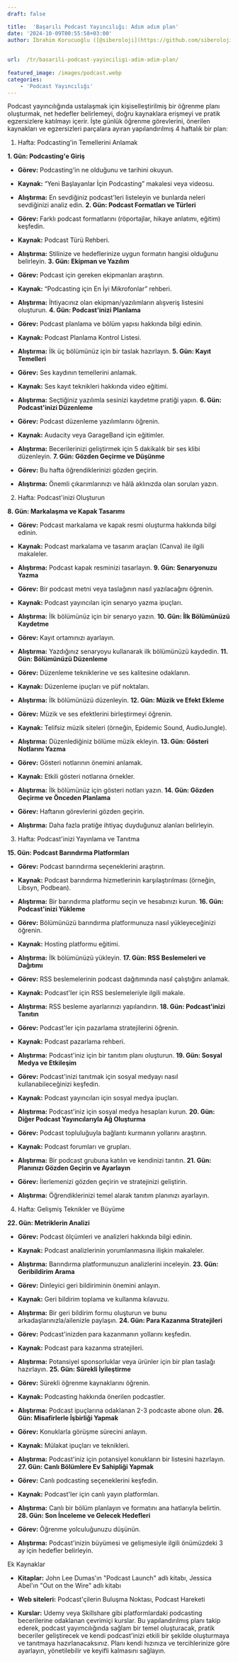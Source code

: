 ```yaml
---
draft: false

title:  'Başarılı Podcast Yayıncılığı: Adım adım plan'
date: '2024-10-09T00:55:58+03:00'
author: İbrahim Korucuoğlu ([@siberoloji](https://github.com/siberoloji))
 
 
url:  /tr/basarili-podcast-yayinciligi-adim-adim-plan/
 
featured_image: /images/podcast.webp
categories:
    - 'Podcast Yayıncılığı'
---
```

Podcast yayıncılığında ustalaşmak için kişiselleştirilmiş bir öğrenme planı oluşturmak, net hedefler belirlemeyi, doğru kaynaklara erişmeyi ve pratik egzersizlere katılmayı içerir. İşte günlük öğrenme görevlerini, önerilen kaynakları ve egzersizleri parçalara ayıran yapılandırılmış 4 haftalık bir plan:

1. Hafta: Podcasting'in Temellerini Anlamak

**1. Gün: Podcasting'e Giriş**
* **Görev:** Podcasting'in ne olduğunu ve tarihini okuyun.

* **Kaynak:** “Yeni Başlayanlar İçin Podcasting” makalesi veya videosu.

* **Alıştırma:** En sevdiğiniz podcast'leri listeleyin ve bunlarda neleri sevdiğinizi analiz edin.
**2. Gün: Podcast Formatları ve Türleri**
* **Görev:** Farklı podcast formatlarını (röportajlar, hikaye anlatımı, eğitim) keşfedin.

* **Kaynak:** Podcast Türü Rehberi.

* **Alıştırma:** Stilinize ve hedeflerinize uygun formatın hangisi olduğunu belirleyin.
**3. Gün: Ekipman ve  Yazılım**
* **Görev:** Podcast için gereken ekipmanları araştırın.

* **Kaynak:** “Podcasting için En İyi Mikrofonlar” rehberi.

* **Alıştırma:** İhtiyacınız olan ekipman/yazılımların alışveriş listesini oluşturun.
**4. Gün: Podcast'inizi Planlama**
* **Görev:** Podcast planlama ve bölüm yapısı hakkında bilgi edinin.

* **Kaynak:** Podcast Planlama Kontrol Listesi.

* **Alıştırma:** İlk üç bölümünüz için bir taslak hazırlayın.
**5. Gün: Kayıt Temelleri**
* **Görev:** Ses kaydının temellerini anlamak.

* **Kaynak:** Ses kayıt teknikleri hakkında video eğitimi.

* **Alıştırma:** Seçtiğiniz yazılımla sesinizi kaydetme pratiği yapın.
**6. Gün: Podcast'inizi Düzenleme**
* **Görev:** Podcast düzenleme yazılımlarını öğrenin.

* **Kaynak:** Audacity veya GarageBand için eğitimler.

* **Alıştırma:** Becerilerinizi geliştirmek için 5 dakikalık bir ses klibi düzenleyin.
**7. Gün: Gözden Geçirme ve Düşünme**
* **Görev:** Bu hafta öğrendiklerinizi gözden geçirin.

* **Alıştırma:** Önemli çıkarımlarınızı ve hâlâ aklınızda olan soruları yazın.

2. Hafta: Podcast'inizi Oluşturun

**8. Gün: Markalaşma ve Kapak Tasarımı**
* **Görev:** Podcast markalama ve kapak resmi oluşturma hakkında bilgi edinin.

* **Kaynak:** Podcast markalama ve tasarım araçları (Canva) ile ilgili makaleler.

* **Alıştırma:** Podcast kapak resminizi tasarlayın.
**9. Gün: Senaryonuzu Yazma**
* **Görev:** Bir podcast metni veya taslağının nasıl yazılacağını öğrenin.

* **Kaynak:** Podcast yayıncıları için senaryo yazma ipuçları.

* **Alıştırma:** İlk bölümünüz için bir senaryo yazın.
**10. Gün: İlk Bölümünüzü Kaydetme**
* **Görev:** Kayıt ortamınızı ayarlayın.

* **Alıştırma:** Yazdığınız senaryoyu kullanarak ilk bölümünüzü kaydedin.
**11. Gün: Bölümünüzü Düzenleme**
* **Görev:** Düzenleme tekniklerine ve ses kalitesine odaklanın.

* **Kaynak:** Düzenleme ipuçları ve püf noktaları.

* **Alıştırma:** İlk bölümünüzü düzenleyin.
**12. Gün: Müzik ve Efekt Ekleme**
* **Görev:** Müzik ve ses efektlerini birleştirmeyi öğrenin.

* **Kaynak:** Telifsiz müzik siteleri (örneğin, Epidemic Sound, AudioJungle).

* **Alıştırma:** Düzenlediğiniz bölüme müzik ekleyin.
**13. Gün: Gösteri Notlarını Yazma**
* **Görev:** Gösteri notlarının önemini anlamak.

* **Kaynak:** Etkili gösteri notlarına örnekler.

* **Alıştırma:** İlk bölümünüz için gösteri notları yazın.
**14. Gün: Gözden Geçirme ve Önceden Planlama**
* **Görev:** Haftanın görevlerini gözden geçirin.

* **Alıştırma:** Daha fazla pratiğe ihtiyaç duyduğunuz alanları belirleyin.

3. Hafta: Podcast'inizi Yayınlama ve Tanıtma

**15. Gün: Podcast Barındırma Platformları**
* **Görev:** Podcast barındırma seçeneklerini araştırın.

* **Kaynak:** Podcast barındırma hizmetlerinin karşılaştırılması (örneğin, Libsyn, Podbean).

* **Alıştırma:** Bir barındırma platformu seçin ve hesabınızı kurun.
**16. Gün: Podcast'inizi Yükleme**
* **Görev:** Bölümünüzü barındırma platformunuza nasıl yükleyeceğinizi öğrenin.

* **Kaynak:** Hosting platformu eğitimi.

* **Alıştırma:** İlk bölümünüzü yükleyin.
**17. Gün: RSS Beslemeleri ve Dağıtımı**
* **Görev:** RSS beslemelerinin podcast dağıtımında nasıl çalıştığını anlamak.

* **Kaynak:** Podcast'ler için RSS beslemeleriyle ilgili makale.

* **Alıştırma:** RSS besleme ayarlarınızı yapılandırın.
**18. Gün: Podcast'inizi Tanıtın**
* **Görev:** Podcast'ler için pazarlama stratejilerini öğrenin.

* **Kaynak:** Podcast pazarlama rehberi.

* **Alıştırma:** Podcast'iniz için bir tanıtım planı oluşturun.
**19. Gün: Sosyal Medya ve Etkileşim**
* **Görev:** Podcast'inizi tanıtmak için sosyal medyayı nasıl kullanabileceğinizi keşfedin.

* **Kaynak:** Podcast yayıncıları için sosyal medya ipuçları.

* **Alıştırma:** Podcast'iniz için sosyal medya hesapları kurun.
**20. Gün: Diğer Podcast Yayıncılarıyla Ağ Oluşturma**
* **Görev:** Podcast topluluğuyla bağlantı kurmanın yollarını araştırın.

* **Kaynak:** Podcast forumları ve grupları.

* **Alıştırma:** Bir podcast grubuna katılın ve kendinizi tanıtın.
**21. Gün: Planınızı Gözden Geçirin ve Ayarlayın**
* **Görev:** İlerlemenizi gözden geçirin ve stratejinizi geliştirin.

* **Alıştırma:** Öğrendiklerinizi temel alarak tanıtım planınızı ayarlayın.

4. Hafta: Gelişmiş Teknikler ve Büyüme

**22. Gün: Metriklerin Analizi**
* **Görev:** Podcast ölçümleri ve analizleri hakkında bilgi edinin.

* **Kaynak:** Podcast analizlerinin yorumlanmasına ilişkin makaleler.

* **Alıştırma:** Barındırma platformunuzun analizlerini inceleyin.
**23. Gün: Geribildirim Arama**
* **Görev:** Dinleyici geri bildiriminin önemini anlayın.

* **Kaynak:** Geri bildirim toplama ve kullanma kılavuzu.

* **Alıştırma:** Bir geri bildirim formu oluşturun ve bunu arkadaşlarınızla/ailenizle paylaşın.
**24. Gün: Para Kazanma Stratejileri**
* **Görev:** Podcast'inizden para kazanmanın yollarını keşfedin.

* **Kaynak:** Podcast para kazanma stratejileri.

* **Alıştırma:** Potansiyel sponsorluklar veya ürünler için bir plan taslağı hazırlayın.
**25. Gün: Sürekli İyileştirme**
* **Görev:** Sürekli öğrenme kaynaklarını öğrenin.

* **Kaynak:** Podcasting hakkında önerilen podcastler.

* **Alıştırma:** Podcast ipuçlarına odaklanan 2-3 podcaste abone olun.
**26. Gün: Misafirlerle İşbirliği Yapmak**
* **Görev:** Konuklarla görüşme sürecini anlayın.

* **Kaynak:** Mülakat ipuçları ve teknikleri.

* **Alıştırma:** Podcast'iniz için potansiyel konukların bir listesini hazırlayın.
**27. Gün: Canlı Bölümlere Ev Sahipliği Yapmak**
* **Görev:** Canlı podcasting seçeneklerini keşfedin.

* **Kaynak:** Podcast'ler için canlı yayın platformları.

* **Alıştırma:** Canlı bir bölüm planlayın ve formatını ana hatlarıyla belirtin.
**28. Gün: Son İnceleme ve Gelecek Hedefleri**
* **Görev:** Öğrenme yolculuğunuzu düşünün.

* **Alıştırma:** Podcast'inizin büyümesi ve gelişmesiyle ilgili önümüzdeki 3 ay için hedefler belirleyin.

Ek Kaynaklar
* **Kitaplar:** John Lee Dumas'ın "Podcast Launch" adlı kitabı, Jessica Abel'ın "Out on the Wire" adlı kitabı

* **Web siteleri:** Podcast'çilerin Buluşma Noktası, Podcast Hareketi

* **Kurslar:** Udemy veya Skillshare gibi platformlardaki podcasting becerilerine odaklanan çevrimiçi kurslar.
Bu yapılandırılmış planı takip ederek, podcast yayımcılığında sağlam bir temel oluşturacak, pratik beceriler geliştirecek ve kendi podcast'inizi etkili bir şekilde oluşturmaya ve tanıtmaya hazırlanacaksınız. Planı kendi hızınıza ve tercihlerinize göre ayarlayın, yönetilebilir ve keyifli kalmasını sağlayın.
